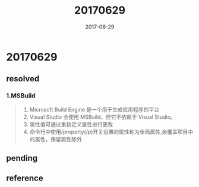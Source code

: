 ﻿---
tags: ["daily","msbuild"]
title: 20170629
date: 2017-06-29
category: 2017
toc: true
---
<!--MSBuild-->

# 20170629

## resolved

### 1.MSBuild
> 1. Microsoft Build Engine 是一个用于生成应用程序的平台
> 2. Visual Studio 会使用 MSBuild，但它不依赖于 Visual Studio。
> 3. 属性值可通过重新定义属性进行更改
> 4. 命令行中使用/property(/p)开关设置的属性称为全局属性,会覆盖项目中的属性，保留属性除外

## pending

## reference